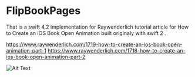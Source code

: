 # FlipBookPages

That is a swift 4.2 implementation for Raywenderlich tutorial article for How to Create an iOS Book Open Animation built 
originaly with swift 2 .

https://www.raywenderlich.com/1719-how-to-create-an-ios-book-open-animation-part-1
https://www.raywenderlich.com/1718-how-to-create-an-ios-book-open-animation-part-2

![Alt Text](https://media.giphy.com/media/daULImZeyUFscd6wsL/giphy.gif)

